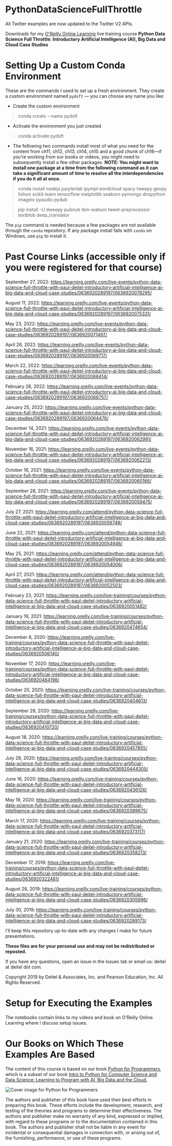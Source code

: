 # PythonDataScienceFullThrottle
All Twitter examples are now updated to the Twitter V2 APIs.

Downloads for my [O'Reilly Online Learning](https://learning.oreilly.com) live training course **Python Data Science Full Throttle: Introductory Artificial Intelligence (AI), Big Data and Cloud Case Studies**

# Setting Up a Custom Conda Environment
These are the commands I used to set up a fresh environment. They create a custom environment named `pydsft` — you can choose any name you like:

* Create the custom environment

> conda create --name pydsft

* Activate the environment you just created

> conda activate pydsft

* The following two commands install most of what you need for the content from ch11, ch12, ch13, ch14, ch15 and a good chunk of ch16—if you’re working from our books or videos, you might need to subsequently install a few other packages. **NOTE: You might want to install one package at a time from the following command as it can take a significant amount of time to resolve all the interdependencies if you do it all at once.**
 
> conda install nodejs jupyterlab ipympl wordcloud spacy tweepy geopy folium scikit-learn tensorflow matplotlib seaborn pymongo dnspython imageio pyaudio pydub 

> pip install -U dweepy pubnub ibm-watson tweet-preprocessor textblob deep_translator
 
The `pip` command is needed because a few packages are not available through the `conda` repository. If any package install fails with `conda` on Windows, use `pip` to install it. 

# Past Course Links (accessible only if you were registered for that course)
September 27, 2022: https://learning.oreilly.com/live-events/python-data-science-full-throttle-with-paul-deitel-introductory-artificial-intelligence-ai-big-data-and-cloud-case-studies/0636920289197/0636920078295/

August 11, 2022: https://learning.oreilly.com/live-events/python-data-science-full-throttle-with-paul-deitel-introductory-artificial-intelligence-ai-big-data-and-cloud-case-studies/0636920289197/0636920075331/

May 23, 2022: https://learning.oreilly.com/live-events/python-data-science-full-throttle-with-paul-deitel-introductory-ai-big-data-and-cloud-case-studies/0636920289197/0636920071497/

April 26, 2022: https://learning.oreilly.com/live-events/python-data-science-full-throttle-with-paul-deitel-introductory-ai-big-data-and-cloud-case-studies/0636920289197/0636920069717/

March 22, 2022: https://learning.oreilly.com/live-events/python-data-science-full-throttle-with-paul-deitel-introductory-ai-big-data-and-cloud-case-studies/0636920289197/0636920068414/
 
February 28, 2022: https://learning.oreilly.com/live-events/python-data-science-full-throttle-with-paul-deitel-introductory-ai-big-data-and-cloud-case-studies/0636920289197/0636920066757/

January 25, 2022: https://learning.oreilly.com/live-events/python-data-science-full-throttle-with-paul-deitel-introductory-ai-big-data-and-cloud-case-studies/0636920289197/0636920064476/

December 14, 2021: https://learning.oreilly.com/live-events/python-data-science-full-throttle-with-paul-deitel-introductory-artificial-intelligence-ai-big-data-and-cloud-case-studies/0636920289197/0636920062991/

November 16, 2021: https://learning.oreilly.com/live-events/python-data-science-full-throttle-with-paul-deitel-introductory-artificial-intelligence-ai-big-data-and-cloud-case-studies/0636920289197/0636920062213/

October 16, 2021: https://learning.oreilly.com/live-events/python-data-science-full-throttle-with-paul-deitel-introductory-artificial-intelligence-ai-big-data-and-cloud-case-studies/0636920289197/0636920060166/

September 28, 2021: https://learning.oreilly.com/live-events/python-data-science-full-throttle-with-paul-deitel-introductory-artificial-intelligence-ai-big-data-and-cloud-case-studies/0636920289197/0636920059475/

July 27, 2021: https://learning.oreilly.com/attend/python-data-science-full-throttle-with-paul-deitel-introductory-artificial-intelligence-ai-big-data-and-cloud-case-studies/0636920289197/0636920056748/

June 22, 2021: https://learning.oreilly.com/attend/python-data-science-full-throttle-with-paul-deitel-introductory-artificial-intelligence-ai-big-data-and-cloud-case-studies/0636920289197/0636920054946/

May 25, 2021: https://learning.oreilly.com/attend/python-data-science-full-throttle-with-paul-deitel-introductory-artificial-intelligence-ai-big-data-and-cloud-case-studies/0636920289197/0636920054006/

April 27, 2021: https://learning.oreilly.com/attend/python-data-science-full-throttle-with-paul-deitel-introductory-artificial-intelligence-ai-big-data-and-cloud-case-studies/0636920289197/0636920052503/

February 23, 2021: https://learning.oreilly.com/live-training/courses/python-data-science-full-throttle-with-paul-deitel-introductory-artificial-intelligence-ai-big-data-and-cloud-case-studies/0636920051482/

January 19, 2021: https://learning.oreilly.com/live-training/courses/python-data-science-full-throttle-with-paul-deitel-introductory-artificial-intelligence-ai-big-data-and-cloud-case-studies/0636920474654/

December 8, 2020: https://learning.oreilly.com/live-training/courses/python-data-science-full-throttle-with-paul-deitel-introductory-artificial-intelligence-ai-big-data-and-cloud-case-studies/0636920506140/

November 17, 2020: https://learning.oreilly.com/live-training/courses/python-data-science-full-throttle-with-paul-deitel-introductory-artificial-intelligence-ai-big-data-and-cloud-case-studies/0636920464198/

October 20, 2020: https://learning.oreilly.com/live-training/courses/python-data-science-full-throttle-with-paul-deitel-introductory-artificial-intelligence-ai-big-data-and-cloud-case-studies/0636920404613/

September 29, 2020: https://learning.oreilly.com/live-training/courses/python-data-science-full-throttle-with-paul-deitel-introductory-artificial-intelligence-ai-big-data-and-cloud-case-studies/0636920410720/

August 18, 2020: https://learning.oreilly.com/live-training/courses/python-data-science-full-throttle-with-paul-deitel-introductory-artificial-intelligence-ai-big-data-and-cloud-case-studies/0636920457855/

July 28, 2020: https://learning.oreilly.com/live-training/courses/python-data-science-full-throttle-with-paul-deitel-introductory-artificial-intelligence-ai-big-data-and-cloud-case-studies/0636920444305/

June 16, 2020: https://learning.oreilly.com/live-training/courses/python-data-science-full-throttle-with-paul-deitel-introductory-artificial-intelligence-ai-big-data-and-cloud-case-studies/0636920436126/

May 19, 2020: https://learning.oreilly.com/live-training/courses/python-data-science-full-throttle-with-paul-deitel-introductory-artificial-intelligence-ai-big-data-and-cloud-case-studies/0636920389675/

March 17, 2020: https://learning.oreilly.com/live-training/courses/python-data-science-full-throttle-with-paul-deitel-introductory-artificial-intelligence-ai-big-data-and-cloud-case-studies/0636920373117/

January 21, 2020: https://learning.oreilly.com/live-training/courses/python-data-science-full-throttle-with-paul-deitel-introductory-artificial-intelligence-ai-big-data-and-cloud-case-studies/0636920358213/

December 17, 2019: https://learning.oreilly.com/live-training/courses/python-data-science-full-throttle-with-paul-deitel-introductory-artificial-intelligence-ai-big-data-and-cloud-case-studies/0636920322481/

August 26, 2019: https://learning.oreilly.com/live-training/courses/python-data-science-full-throttle-with-paul-deitel-introductory-artificial-intelligence-ai-big-data-and-cloud-case-studies/0636920305996/

July 30, 2019: https://learning.oreilly.com/live-training/courses/python-data-science-full-throttle-with-paul-deitel-introductory-artificial-intelligence-ai-big-data-and-cloud-case-studies/0636920289173/


I'll keep this repository up-to-date with any changes I make for future presentations. 

**These files are for your personal use and may not be redistributed or reposted.**

If you have any questions, open an issue in the Issues tab or email us: deitel at deitel dot com.

Copyright 2019 by Deitel & Associates, Inc. and Pearson Education, Inc. All Rights Reserved. 

# Setup for Executing the Examples
The notebooks contain links to my videos and book on O'Reilly Online Learning where I discuss setup issues. 

# Our Books on Which These Examples Are Based
The content of this course is based on our book <a href=https://amzn.to/2Kd8dQk target="_blank">Python for Programmers</a>, which is a subset of our book <a href=https://amzn.to/2KfCptN target="_blank">Intro to Python for Computer Science and Data Science: Learning to Program with AI, Big Data and the Cloud.</a>
   
![Cover image for Python for Programmers](https://deitel.com/wp-content/uploads/2020/01/python-for-programmers.jpg)

The authors and publisher of this book have used their best efforts in preparing this book. These efforts include the development, research, and testing of the theories and programs to determine their effectiveness. The authors and publisher make no warranty of any kind, expressed or implied, with regard to these programs or to the documentation contained in this book. The authors and publisher shall not be liable in any event for incidental or consequential damages in connection with, or arising out of, the furnishing, performance, or use of these programs.
